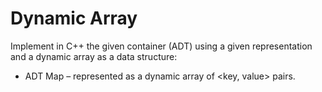 # Dynamic Array
Implement in C++ the given container (ADT) using a given representation and a dynamic array as a data structure:
* ADT Map – represented as a dynamic array of <key, value> pairs.
